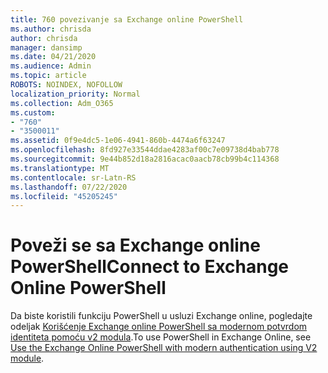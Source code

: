 ```yaml
---
title: 760 povezivanje sa Exchange online PowerShell
ms.author: chrisda
author: chrisda
manager: dansimp
ms.date: 04/21/2020
ms.audience: Admin
ms.topic: article
ROBOTS: NOINDEX, NOFOLLOW
localization_priority: Normal
ms.collection: Adm_O365
ms.custom:
- "760"
- "3500011"
ms.assetid: 0f9e4dc5-1e06-4941-860b-4474a6f63247
ms.openlocfilehash: 8fd927e33544ddae4283af00c7e09738d4bab778
ms.sourcegitcommit: 9e44b852d18a2816acac0aacb78cb99b4c114368
ms.translationtype: MT
ms.contentlocale: sr-Latn-RS
ms.lasthandoff: 07/22/2020
ms.locfileid: "45205245"
---
```

# <a name="connect-to-exchange-online-powershell"></a><span data-ttu-id="5d2f3-102">Poveži se sa Exchange online PowerShell</span><span class="sxs-lookup"><span data-stu-id="5d2f3-102">Connect to Exchange Online PowerShell</span></span>

<span data-ttu-id="5d2f3-103">Da biste koristili funkciju PowerShell u usluzi Exchange online, pogledajte odeljak [Korišćenje Exchange online PowerShell sa modernom potvrdom identiteta pomoću v2 modula](https://aka.ms/exops-docs).</span><span class="sxs-lookup"><span data-stu-id="5d2f3-103">To use PowerShell in Exchange Online, see [Use the Exchange Online PowerShell with modern authentication using V2 module](https://aka.ms/exops-docs).</span></span>
